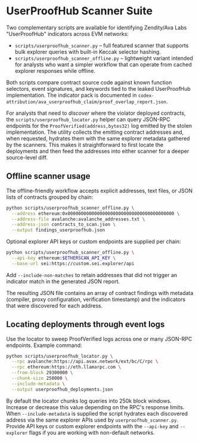 # UserProofHub Scanner Suite

Two complementary scripts are available for identifying Zendity/Ava Labs
"UserProofHub" indicators across EVM networks:

- `scripts/userproofhub_scanner.py` – full featured scanner that supports bulk
  explorer queries with built-in Keccak selector hashing.
- `scripts/userproofhub_scanner_offline.py` – lightweight variant intended for
  analysts who want a simpler workflow that can operate from cached explorer
  responses while offline.

Both scripts compare contract source code against known function selectors,
event signatures, and keywords tied to the leaked UserProofHub implementation.
The indicator pack is documented in
`codex-attribution/ava_userproofhub_claim/proof_overlap_report.json`.

For analysts that need to *discover* where the violator deployed contracts, the
`scripts/userproofhub_locator.py` helper can query JSON-RPC endpoints for the
`ProofVerified(address,bytes32)` log emitted by the stolen implementation. The
utility collects the emitting contract addresses and, when requested, hydrates
them with the same explorer metadata gathered by the scanners. This makes it
straightforward to first locate the deployments and then feed the addresses into
either scanner for a deeper source-level diff.

## Offline scanner usage

The offline-friendly workflow accepts explicit addresses, text files, or JSON
lists of contracts grouped by chain:

```bash
python scripts/userproofhub_scanner_offline.py \
  --address ethereum:0x0000000000000000000000000000000000000000 \
  --address-file avalanche:avalanche_addresses.txt \
  --address-json contracts_to_scan.json \
  --output findings_userproofhub.json
```

Optional explorer API keys or custom endpoints are supplied per chain:

```bash
python scripts/userproofhub_scanner_offline.py \
  --api-key ethereum:$ETHERSCAN_API_KEY \
  --base-url sei:https://custom.sei.explorer/api
```

Add `--include-non-matches` to retain addresses that did not trigger an
indicator match in the generated JSON report.

The resulting JSON file contains an array of contract findings with metadata
(compiler, proxy configuration, verification timestamp) and the indicators that
were discovered for each address.

## Locating deployments through event logs

Use the locator to sweep ProofVerified logs across one or many JSON-RPC
endpoints. Example command:

```bash
python scripts/userproofhub_locator.py \
  --rpc avalanche:https://api.avax.network/ext/bc/C/rpc \
  --rpc ethereum:https://eth.llamarpc.com \
  --from-block 29300000 \
  --chunk-size 250000 \
  --include-metadata \
  --output userproofhub_deployments.json
```

By default the locator chunks log queries into 250k block windows. Increase or
decrease this value depending on the RPC's response limits. When
`--include-metadata` is supplied the script hydrates each discovered address via
the same explorer APIs used by `userproofhub_scanner.py`. Provide API keys or
custom explorer endpoints with the `--api-key` and `--explorer` flags if you are
working with non-default networks.
